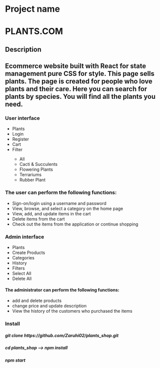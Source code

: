 # Project name
  <h1> PLANTS.COM </h1>

## Description
<h2>Ecommerce website built with React for state management pure CSS for style. This page sells plants. The page is created for people who love plants and their care. Here you can search for plants by species. You will find all the plants you need.</h2>

### User interface
<ul>
<li>Plants</li>
<li>Login </li>
<li>Register</li>
<li>Cart</li>
<li>Filter</li>
   <ul>
   	<li>All</li>
    <li> Cacti & Succulents</li>
	<li>Flowering Plants</li>
	<li>Terrariums</li>
  	<li>Rubber Plant</li>
    </ul>
</ul>
    
<h3>The user can perform the following functions:</h3>
<ul>
         <li>Sign-on/login using a username and password</li>
         <li> View, browse, and select a category on the home page</li>
         <li>View, add, and update items in the cart</li>
         <li>Delete items from the cart</li>
         <li>Check out the items from the application or continue shopping</li>
</ul>

### Admin interface
<ul>
     <li>Plants</li>
     <li>Create Products</li>
     <li>Categories</li>
     <li>History</li>
     <li>Filters</li>
     <li>Select All</li>
     <li>Delete All</li>
</ul>

<h4>The administrator can perform the following functions:</h4>
          <ul>
          <li>add and delete products</li>
          <li>change price and update description</li>
          <li>View the history of the customers who purchased the items</li>
           </ul>

### Install  
<h5> git clone https://github.com/Zaruhi02/plants_shop.git<h5>
<h5>cd plants_shop --> npm install</h5>
<h5>npm start</h5>




